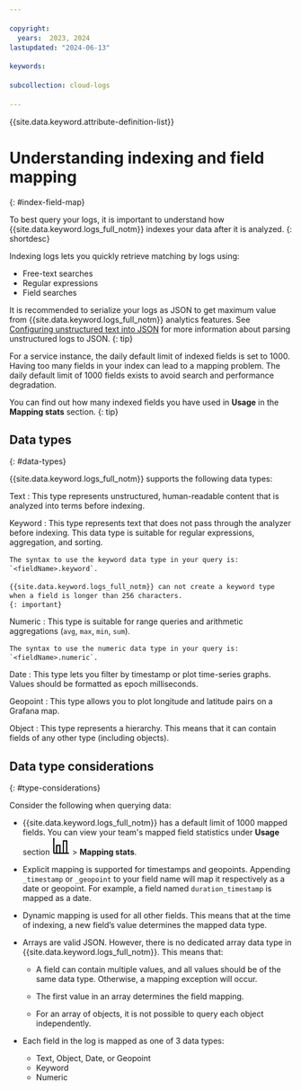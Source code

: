 ```yaml
---

copyright:
  years:  2023, 2024
lastupdated: "2024-06-13"

keywords:

subcollection: cloud-logs

---
```


{{site.data.keyword.attribute-definition-list}}


# Understanding indexing and field mapping
{: #index-field-map}

To best query your logs, it is important to understand how {{site.data.keyword.logs_full_notm}} indexes your data after it is analyzed.
{: shortdesc}

Indexing logs lets you quickly retrieve matching by logs using:

* Free-text searches
* Regular expressions
* Field searches

It is recommended to serialize your logs as JSON to get maximum value from {{site.data.keyword.logs_full_notm}} analytics features. See [Configuring unstructured text into JSON](/docs/cloud-logs?topic=cloud-logs-parse-rule&interface=ui) for more information about parsing unstructured logs to JSON.
{: tip}

For a service instance, the daily default limit of indexed fields is set to 1000. Having too many fields in your index can lead to a mapping problem. The daily default limit of 1000 fields exists to avoid search and performance degradation.

You can find out how many indexed fields you have used in **Usage** in the **Mapping stats** section.
{: tip}

## Data types
{: #data-types}

{{site.data.keyword.logs_full_notm}} supports the following data types:

Text
:   This type represents unstructured, human-readable content that is analyzed into terms before indexing.

Keyword
:   This type represents text that does not pass through the analyzer before indexing. This data type is suitable for regular expressions, aggregation, and sorting.

    The syntax to use the keyword data type in your query is: `<fieldName>.keyword`.

    {{site.data.keyword.logs_full_notm}} can not create a keyword type when a field is longer than 256 characters.
    {: important}

Numeric
:   This type is suitable for range queries and arithmetic aggregations (`avg`, `max`, `min`, `sum`).

    The syntax to use the numeric data type in your query is: `<fieldName>.numeric`.

Date
:   This type lets you filter by timestamp or plot time-series graphs. Values should be formatted as epoch milliseconds.

Geopoint
:   This type allows you to plot longitude and latitude pairs on a Grafana map.

Object
:   This type represents a hierarchy. This means that it can contain fields of any other type (including objects).

## Data type considerations
{: #type-considerations}

Consider the following when querying data:

* {{site.data.keyword.logs_full_notm}} has a default limit of 1000 mapped fields. You can view your team's mapped field statistics under **Usage** section ![Usage icon](/icons/usage.svg "Usage") > **Mapping stats**.

* Explicit mapping is supported for timestamps and geopoints. Appending `_timestamp` or `_geopoint` to your field name will map it respectively as a date or geopoint. For example, a field named `duration_timestamp` is mapped as a date.

* Dynamic mapping is used for all other fields. This means that at the time of indexing, a new field’s value determines the mapped data type.

* Arrays are valid JSON. However, there is no dedicated array data type in {{site.data.keyword.logs_full_notm}}. This means that:

   * A field can contain multiple values, and all values should be of the same data type. Otherwise, a mapping exception will occur.

   * The first value in an array determines the field mapping.

   * For an array of objects, it is not possible to query each object independently.

*  Each field in the log is mapped as one of 3 data types:

   * Text, Object, Date, or Geopoint
   * Keyword
   * Numeric

